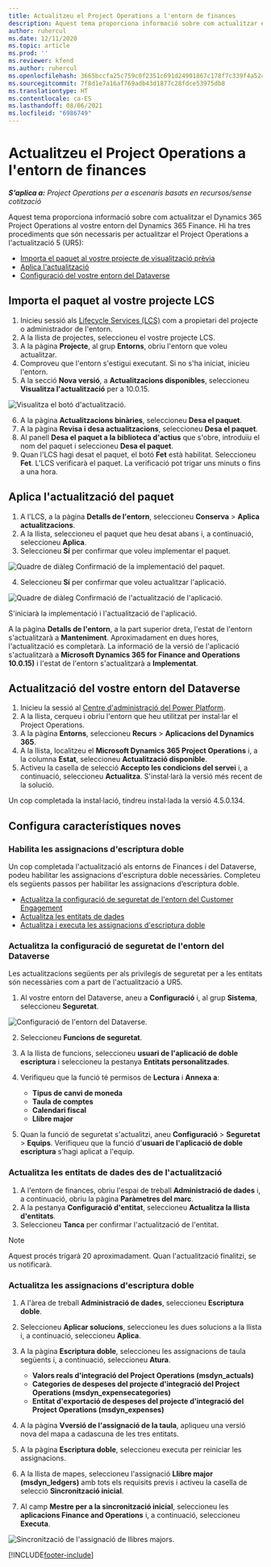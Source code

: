 ```yaml
---
title: Actualitzeu el Project Operations a l'entorn de finances
description: Aquest tema proporciona informació sobre com actualitzar el Project Operations al vostre entorn del Dynamics 365 Finance.
author: ruhercul
ms.date: 12/11/2020
ms.topic: article
ms.prod: ''
ms.reviewer: kfend
ms.author: ruhercul
ms.openlocfilehash: 3665bccfa25c759c0f2351c691d24901867c178f7c339f4a524856842666aec5
ms.sourcegitcommit: 7f8d1e7a16af769adb43d1877c28fdce53975db8
ms.translationtype: HT
ms.contentlocale: ca-ES
ms.lasthandoff: 08/06/2021
ms.locfileid: "6986749"
---
```

# <a name="update-project-operations-in-your-finance-environment"></a>Actualitzeu el Project Operations a l'entorn de finances

_**S'aplica a:** Project Operations per a escenaris basats en recursos/sense cotització_


Aquest tema proporciona informació sobre com actualitzar el Dynamics 365 Project Operations al vostre entorn del Dynamics 365 Finance. Hi ha tres procediments que són necessaris per actualitzar el Project Operations a l'actualització 5 (UR5):

- [Importa el paquet al vostre projecte de visualització prèvia](#import)
- [Aplica l'actualització](#apply)
- [Configuració del vostre entorn del Dataverse](#update)

## <a name="import-the-package-into-your-lcs-project"></a><a name="import"></a>Importa el paquet al vostre projecte LCS

1. Inicieu sessió als [Lifecycle Services (LCS)](https://lcs.dynamics.com/) com a propietari del projecte o administrador de l'entorn.
2. A la llista de projectes, seleccioneu el vostre projecte LCS.
3. A la pàgina **Projecte**, al grup **Entorns**, obriu l'entorn que voleu actualitzar.
4. Comproveu que l'entorn s'estigui executant. Si no s'ha iniciat, inicieu l'entorn.
5. A la secció **Nova versió**, a **Actualitzacions disponibles**, seleccioneu **Visualitza l'actualització** per a 10.0.15.

![Visualitza el botó d'actualització.](media/view-update.png)

6. A la pàgina **Actualitzacions binàries**, seleccioneu **Desa el paquet**.
7. A la pàgina **Revisa i desa actualitzacions**, seleccioneu **Desa el paquet**.
8. Al panell **Desa el paquet a la biblioteca d'actius** que s'obre, introduïu el nom del paquet i seleccioneu **Desa el paquet**.
9. Quan l'LCS hagi desat el paquet, el botó **Fet** està habilitat. Seleccioneu **Fet**. L'LCS verificarà el paquet. La verificació pot trigar uns minuts o fins a una hora.


## <a name="apply-the-package-update"></a><a name="apply"></a>Aplica l'actualització del paquet

1. A l'LCS, a la pàgina **Detalls de l'entorn**, seleccioneu **Conserva** > **Aplica actualitzacions**.
2. A la llista, seleccioneu el paquet que heu desat abans i, a continuació, seleccioneu **Aplica**.
3. Seleccioneu **Sí** per confirmar que voleu implementar el paquet.

![Quadre de diàleg Confirmació de la implementació del paquet.](media/confirm-package-deployment.png)

4. Seleccioneu **Sí** per confirmar que voleu actualitzar l'aplicació.

![Quadre de diàleg Confirmació de l'actualització de l'aplicació.](media/confirm-application-update.png)

S'iniciarà la implementació i l'actualització de l'aplicació. 

A la pàgina **Detalls de l'entorn**, a la part superior dreta, l'estat de l'entorn s'actualitzarà a **Manteniment**. Aproximadament en dues hores, l'actualització es completarà. La informació de la versió de l'aplicació s'actualitzarà a **Microsoft Dynamics 365 for Finance and Operations 10.0.15)** i l'estat de l'entorn s'actualitzarà a **Implementat**.


## <a name="update-your-dataverse-environment"></a><a name="update"></a>Actualització del vostre entorn del Dataverse

1. Inicieu la sessió al [Centre d'administració del Power Platform](https://admin.powerplatform.com/).
2. A la llista, cerqueu i obriu l'entorn que heu utilitzat per instal·lar el Project Operations.
3. A la pàgina **Entorns**, seleccioneu **Recurs** > **Aplicacions del Dynamics 365**.
4. A la llista, localitzeu el **Microsoft Dynamics 365 Project Operations** i, a la columna **Estat**, seleccioneu **Actualització disponible**.
5. Activeu la casella de selecció **Accepto les condicions del servei** i, a continuació, seleccioneu **Actualitza**. S'instal·larà la versió més recent de la solució.

Un cop completada la instal·lació, tindreu instal·lada la versió 4.5.0.134.

## <a name="configure-new-features"></a>Configura característiques noves

### <a name="enable-dual-write-mapping"></a>Habilita les assignacions d'escriptura doble

Un cop completada l'actualització als entorns de Finances i del Dataverse, podeu habilitar les assignacions d'escriptura doble necessàries. Completeu els següents passos per habilitar les assignacions d’escriptura doble.

- [Actualitza la configuració de seguretat de l'entorn del Customer Engagement](#security)
- [Actualitza les entitats de dades](#refresh)
- [Actualitza i executa les assignacions d'escriptura doble](#run)

### <a name="update-security-settings-on-the-dataverse-environment"></a><a name="security"></a>Actualitza la configuració de seguretat de l'entorn del Dataverse

Les actualitzacions següents per als privilegis de seguretat per a les entitats són necessàries com a part de l'actualització a UR5.

1. Al vostre entorn del Dataverse, aneu a **Configuració** i, al grup **Sistema**, seleccioneu **Seguretat**.

![Configuració de l'entorn del Dataverse.](media/Picture21.png)

2. Seleccioneu **Funcions de seguretat**.
3. A la llista de funcions, seleccioneu **usuari de l'aplicació de doble escriptura** i seleccioneu la pestanya **Entitats personalitzades**. 
4. Verifiqueu que la funció té permisos de **Lectura** i **Annexa a**:

      - **Tipus de canvi de moneda**
      - **Taula de comptes** 
      - **Calendari fiscal** 
      - **Llibre major**

5. Quan la funció de seguretat s'actualitzi, aneu **Configuració** > **Seguretat** > **Equips**. Verifiqueu que la funció d'**usuari de l'aplicació de doble escriptura** s'hagi aplicat a l'equip. 

### <a name="refresh-data-entities-from-the-update"></a><a name="refresh"></a>Actualitza les entitats de dades des de l'actualització

1. A l'entorn de finances, obriu l'espai de treball **Administració de dades** i, a continuació, obriu la pàgina **Paràmetres del marc**.
2. A la pestanya **Configuració d'entitat**, seleccioneu **Actualitza la llista d'entitats**.
3. Seleccioneu **Tanca** per confirmar l'actualització de l'entitat.

 > [!NOTE]
 > Aquest procés trigarà 20 aproximadament. Quan l'actualització finalitzi, se us notificarà.

### <a name="update-dual-write-mappings"></a><a name="run"></a>Actualitza les assignacions d'escriptura doble

1. A l'àrea de treball **Administració de dades**, seleccioneu **Escriptura doble**.
2. Seleccioneu **Aplicar solucions**, seleccioneu les dues solucions a la llista i, a continuació, seleccioneu **Aplica**.
3. A la pàgina **Escriptura doble**, seleccioneu les assignacions de taula següents i, a continuació, seleccioneu **Atura**.

    - **Valors reals d'integració del Project Operations (msdyn_actuals)**
    - **Categories de despeses del projecte d'integració del Project Operations (msdyn_expensecategories)**
    - **Entitat d'exportació de despeses del projecte d'integració del Project Operations (msdyn_expenses)**

4. A la pàgina **Vversió de l'assignació de la taula**, apliqueu una versió nova del mapa a cadascuna de les tres entitats.
5. A la pàgina **Escriptura doble**, seleccioneu executa per reiniciar les assignacions.
6. A la llista de mapes, seleccioneu l'assignació **Llibre major (msdyn_ledgers)** amb tots els requisits previs i activeu la casella de selecció **Sincronització inicial**. 
7. Al camp **Mestre per a la sincronització inicial**, seleccioneu les **aplicacions Finance and Operations** i, a continuació, seleccioneu **Executa**.
 
 ![Sincronització de l'assignació de llibres majors.](media/DW6.png)
 


[!INCLUDE[footer-include](../includes/footer-banner.md)]